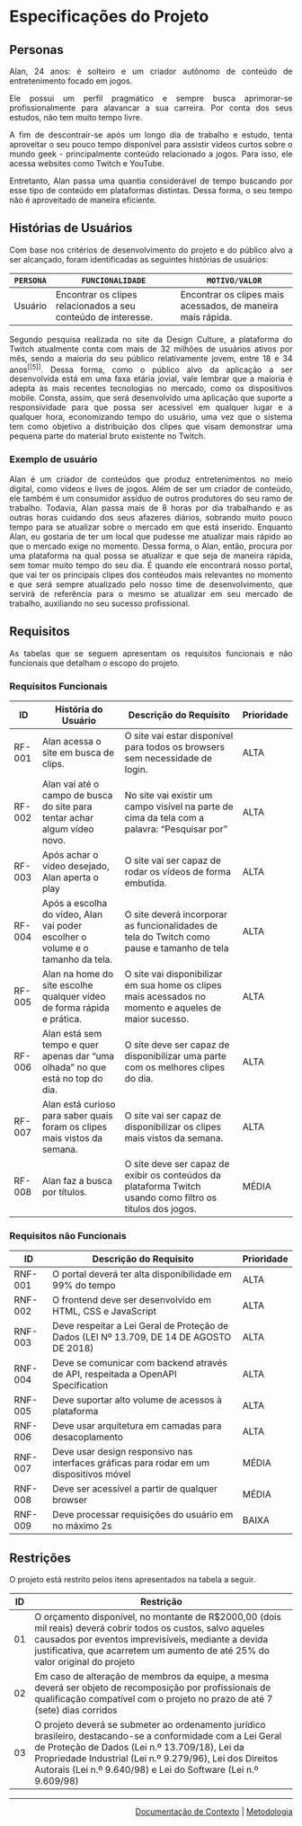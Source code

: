 <div align="justify">

# Especificações do Projeto

## Personas

Alan, 24 anos: é solteiro e um criador autônomo de conteúdo de entretenimento focado em jogos.

Ele possui um perfil pragmático e sempre busca aprimorar-se profissionalmente para alavancar a sua carreira. Por conta dos seus estudos, não tem muito tempo livre.

A fim de descontrair-se após um longo dia de trabalho e estudo, tenta aproveitar o seu pouco tempo disponível para assistir vídeos curtos sobre o mundo geek - principalmente conteúdo relacionado a jogos. Para isso, ele acessa websites como Twitch e YouTube.

Entretanto, Alan passa uma quantia considerável de tempo buscando por esse tipo de conteúdo em plataformas distintas. Dessa forma, o seu tempo não é aproveitado de maneira eficiente.

## Histórias de Usuários

Com base nos critérios de desenvolvimento do projeto e do público alvo a ser alcançado, foram identificadas as seguintes histórias de usuários:

|`PERSONA`|`FUNCIONALIDADE` |`MOTIVO/VALOR`                 |
|--------------------|------------------------------------|----------------------------------------|
|Usuário|Encontrar os clipes relacionados a seu conteúdo de interesse.|Encontrar os clipes mais acessados, de maneira mais rápida.|

Segundo pesquisa realizada no site da Design Culture, a plataforma do Twitch atualmente conta com mais de 32 milhões de usuários ativos por mês, sendo a maioria do seu público relativamente jovem, entre 18 e 34 anos<sup>[[5]]</sup>. Dessa forma, como o público alvo da aplicação a ser desenvolvida está em uma faxa etária jovial, vale lembrar que a maioria é adepta às mais recentes tecnologias no mercado, como os dispositivos mobile. Consta, assim, que será desenvolvido uma aplicação que suporte a responsividade para que possa ser acessível em qualquer lugar e a qualquer hora, economizando tempo do usuário, uma vez que o sistema tem como objetivo a distribuição dos clipes que visam demonstrar uma pequena parte do material bruto existente no Twitch.

### **Exemplo de usuário**
Alan é um criador de conteúdos que produz entretenimentos no meio digital, como vídeos e lives de jogos. Além de ser um criador de conteúdo, ele também é um consumidor assíduo de outros produtores do seu ramo de trabalho. Todavia, Alan passa mais de 8 horas por dia trabalhando e as outras horas cuidando dos seus afazeres diários, sobrando muito pouco tempo para se atualizar sobre o mercado em que está inserido. Enquanto Alan, eu gostaria de ter um local que pudesse me atualizar mais rápido ao que o mercado exige no momento. Dessa forma, o Alan, então, procura por uma plataforma na qual possa se atualizar e que seja de maneira rápida, sem tomar muito tempo do seu dia. É quando ele encontrará nosso portal, que vai ter os principais clipes dos contéudos mais relevantes no momento e que será sempre atualizado pelo nosso time de desenvolvimento, que servirá de referência para o mesmo se atualizar em seu mercado de trabalho, auxiliando no seu sucesso profissional.

## Requisitos

As tabelas que se seguem apresentam os requisitos funcionais e não funcionais que detalham o escopo do projeto.

### Requisitos Funcionais

|ID    | História do Usuário | Descrição do Requisito | Prioridade |
|------|---------------------|------------------------|------------|
|RF-001 | Alan acessa o site em busca de clips. | O site vai estar disponível para todos os browsers sem necessidade de login. | ALTA |
|RF-002 | Alan vai até o campo de busca do site para tentar achar algum vídeo novo. | No site vai existir um campo visível na parte de cima da tela com a palavra: “Pesquisar por” | ALTA |
|RF-003 | Após achar o vídeo desejado, Alan aperta o play | O site vai ser capaz de rodar os vídeos de forma embutida. | ALTA |
|RF-004 | Após a escolha do vídeo, Alan vai poder escolher o volume e o tamanho da tela. | O site deverá incorporar as funcionalidades de tela do Twitch como pause e tamanho de tela | ALTA |
|RF-005 | Alan na home do site escolhe qualquer vídeo de forma rápida e prática. | O site vai disponibilizar em sua home os clipes mais acessados no momento e aqueles de maior sucesso. | ALTA |
|RF-006 | Alan está sem tempo e quer apenas dar “uma olhada” no que está no top do dia. | O site deve ser capaz de disponibilizar uma parte com os melhores clipes do dia. | ALTA |
|RF-007 | Alan está curioso para saber quais foram os clipes mais vistos da semana. | O site vai ser capaz de disponibilizar os clipes mais vistos da semana. | ALTA |
|RF-008 | Alan faz a busca por títulos. | O site deve ser capaz de exibir os conteúdos da plataforma Twitch usando como filtro os títulos dos jogos. | MÉDIA |

### Requisitos não Funcionais

|ID     | Descrição do Requisito  |Prioridade |
|-------|-------------------------|----|
|RNF-001| O portal deverá ter alta disponibilidade em 99% do tempo | ALTA |
|RNF-002| O frontend deve ser desenvolvido em HTML, CSS e JavaScript | ALTA |
|RNF-003| Deve respeitar a Lei Geral de Proteção de Dados (LEI Nº 13.709, DE 14 DE AGOSTO DE 2018) | ALTA |
|RNF-004| Deve se comunicar com backend através de API, respeitada a OpenAPI Specification | ALTA |
|RNF-005| Deve suportar alto volume de acessos à plataforma | ALTA |
|RNF-006| Deve usar arquitetura em camadas para desacoplamento | ALTA |
|RNF-007| Deve usar design responsivo nas interfaces gráficas para rodar em um dispositivos móvel | MÉDIA | 
|RNF-008| Deve ser acessível a partir de qualquer browser | MÉDIA |
|RNF-009| Deve processar requisições do usuário em no máximo 2s |  BAIXA | 

## Restrições

O projeto está restrito pelos itens apresentados na tabela a seguir.

|ID| Restrição                                             |
|--|-------------------------------------------------------| 
|01| O orçamento disponível, no montante de R$2000,00 (dois mil reais) deverá cobrir todos os custos, salvo aqueles causados por eventos imprevisíveis, mediante a devida justificativa, que acarretem um aumento de até 25% do valor original do projeto|
|02| Em caso de alteração de membros da equipe, a mesma deverá ser objeto de recomposição por profissionais de qualificação compatível com o projeto no prazo de até 7 (sete) dias corridos|
|03| O projeto deverá se submeter ao ordenamento jurídico brasileiro, destacando-se a conformidade com a Lei Geral de Proteção de Dados (Lei n.º 13.709/18), Lei da Propriedade Industrial (Lei n.º 9.279/96), Lei dos Direitos Autorais (Lei n.º 9.640/98) e Lei do Software (Lei n.º 9.609/98) |</div>

<hr>

<p align="right"><a href="docs/01-Documentação de Contexto.md" rel="docs">Documentação de Contexto</a> | <a href="docs/03-Metodologia.md" rel="docs">Metodologia</a></p>
